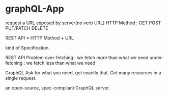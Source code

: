 # graphQL-App

<REST API>
request a URL exposed by server(no verb URL)
HTTP Method : GET POST PUT/PATCH DELETE

REST API = HTTP Method + URL

<GraphQL>
kind of Specification.

REST API Problem
over-fetching : we fetch more than what we need
under-fetching : we fetch less than what we need

GraphQL
Ask for what you need, get exactly that.
Get many resources in a single request.

<Apollo Server>
an open-source, spec-compliant GraphQL server.
